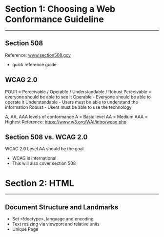 # Section 1: Choosing a Web Conformance Guideline
-----------------------------------------------------------------------------------------

## Section 508
Reference: www.section508.gov
- quick reference guide

## WCAG 2.0
POUR = Perceivable / Operable / Understandable / Robust
Perceivable = everyone should be able to see it
Operable - Everyone should be able to operate it
Understandable - Users must be able to understand the information
Robust - Users must be able to use the technology

A, AA, AAA levels of conformance
A = Basic level
AA = Medium
AAA = Highest
Reference: https://www.w3.org/WAI/intro/wcag.php

## Section 508 vs. WCAG 2.0
WCAG 2.0 Level AA should be the goal
- WCAG is international
- This will also cover section 508


# Section 2: HTML
-----------------------------------------------------------------------------------------
## Document Structure and Landmarks
- Set <!doctype>, language and encoding
- Text resizing via viewport and relative units
- Unique Page <title>
- Landmarks
- Headings <h1> through <h6>

## Lists
List Types:
- Ordered List <ol>
- Unorded List <ul>
- Description List <dl />

Lists add semantic usability to a website
Screen readers can go through them easily
This meets level A 1.3.1 for WCAG
Visual cues, via CSS, must be conveyed non-visually via semantics

## Navigation and Skip Links
Consistent Navigation
Multiple Ways to Find Page / Content
Meaningful Link Content
Consistent Overall Interface
Skip Links

- Navigation should always be in the same order
- Add a Sitemap for usability and SEO



# Section 3: Media
-----------------------------------------------------------------------------------------


# Section 4: Responsive Web Design & Accessibility
-----------------------------------------------------------------------------------------
